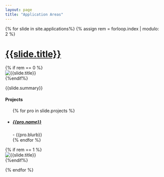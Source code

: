 ```yaml
---
layout: page
title: "Application Areas"
---
```


{% for slide in site.applications%}
{% assign rem = forloop.index | modulo: 2 %}
<h1><a href="{{ slide.url | relative_url}}">{{slide.title}}</a></h1>

<div class="row" style="width:95%">
	{% if rem == 0 %}
	<div class="col">
   	<img src="{{slide.splash | relative_url}}" class="d-block w-100" alt="{{slide.title}}">
   	</div>
   	{%endif%}
  	<div class="col align-self-center">
		<p>{{slide.summary}}</p>
		<h4>Projects</h4>
		<ul>
		{% for pro in slide.projects %}
			<li><a href="{{slide.url | relative_url}}#{{pro.anchor}}"><h5>{{pro.name}}</h5></a> - {{pro.blurb}}</li>
		{% endfor %}
		</ul>
    </div>
    {% if rem == 1 %}
	<div class="col">
    <img src="{{slide.splash | relative_url}}" class="d-block w-100" alt="{{slide.title}}">
    </div>
    {%endif%}
</div>


{% endfor %}


